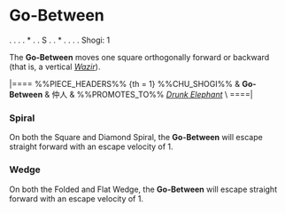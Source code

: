 # Go-Between

<div class = "movement">
. . .
. * .
. S .
. * .
. . .
Shogi: 1
</div>

The **Go-Between** moves one square orthogonally forward or backward
(that is, a vertical [*Wazir*](wazir.html)).

|====
%%PIECE_HEADERS%%
  {th = 1}  %%CHU_SHOGI%%
&           **Go-Between** & &#x4EF2;&#x4EBA;
&           %%PROMOTES_TO%% [*Drunk Elephant*](drunk_elephant.html) \\
====|

### Spiral

On both the Square and Diamond Spiral, the **Go-Between** will escape
straight forward with an escape velocity of 1.

### Wedge

On both the Folded and Flat Wedge, the **Go-Between** will escape
straight forward with an escape velocity of 1.
